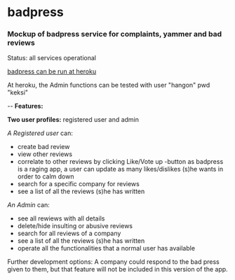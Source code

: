 # badpress
### Mockup of badpress service for complaints, yammer and bad reviews

Status: all services operational

[badpress can be run at heroku](https://badpress.herokuapp.com/)

At heroku, the Admin functions can be tested with 
user "hangon" pwd "keksi"

--
**Features:**

**Two user profiles:** registered user and admin


*A Registered user* can:
 * create bad review
 * view other reviews
 * correlate to other reviews by clicking Like/Vote up -button
   as badpress is a raging app, a user can update as many likes/dislikes
   (s)he wants in order to calm down
 * search for a specific company for reviews
 * see a list of all the reviews (s)he has written

*An Admin* can:
 * see all rewiews with all details
 * delete/hide insulting or abusive reviews
 * search for all reviews of a company
 * see a list of all the reviews (s)he has written
 * operate all the functionalities that a normal user has available


Further development options: 
A company could respond to the bad press given to them, but that feature will not be included in this version of the app.

